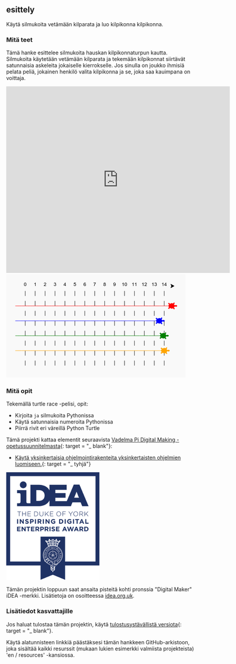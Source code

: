 ## esittely

Käytä silmukoita vetämään kilparata ja luo kilpikonna kilpikonna.

### Mitä teet

Tämä hanke esittelee silmukoita hauskan kilpikonnaturpun kautta. Silmukoita käytetään vetämään kilparata ja tekemään kilpikonnat siirtävät satunnaisia ​​askeleita jokaiselle kierrokselle. Jos sinulla on joukko ihmisiä pelata peliä, jokainen henkilö valita kilpikonna ja se, joka saa kauimpana on voittaja.

<div class="trinket">
  <iframe src="https://trinket.io/embed/python/9339862606?outputOnly=true&start=result" width="600" height="500" frameborder="0" marginwidth="0" marginheight="0" allowfullscreen>
  </iframe>
  <img src="images/race-finished.png">
</div>

### Mitä opit

Tekemällä turtle race -pelisi, opit:

+ Kirjoita `ja` silmukoita Pythonissa
+ Käytä satunnaisia ​​numeroita Pythonissa
+ Piirrä rivit eri väreillä Python Turtle

Tämä projekti kattaa elementit seuraavista [Vadelma Pi Digital Making -opetussuunnitelmasta](http://rpf.io/curriculum){: target = "_ blank"}:

+ [Käytä yksinkertaisia ​​ohjelmointirakenteita yksinkertaisten ohjelmien luomiseen.](https://www.raspberrypi.org/curriculum/programming/creator/){: target = "_ tyhjä"}

![idea](images/idea.png)

Tämän projektin loppuun saat ansaita pisteitä kohti pronssia "Digital Maker" iDEA -merkki. Lisätietoja on osoitteessa [idea.org.uk](https://idea.org.uk).

### Lisätiedot kasvattajille

Jos haluat tulostaa tämän projektin, käytä [tulostusystävällistä versiota](https://projects.raspberrypi.org/en/projects/turtle-race/print){: target = "_ blank"}.

Käytä alatunnisteen linkkiä päästäksesi tämän hankkeen GitHub-arkistoon, joka sisältää kaikki resurssit (mukaan lukien esimerkki valmiista projekteista) 'en / resources' -kansiossa.